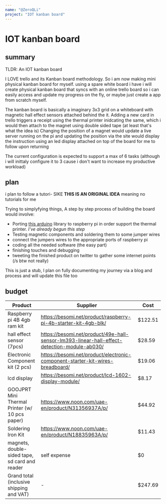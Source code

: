 ```yaml
---
name: "@ZeroQLi"
project: "IOT kanban board"
---
```


# IOT kanban board

## summary

TLDR: An IOT kanban board

I LOVE trello and its Kanban board methodology. So i am now making mini physical kanban board for myself.
using a spare white board i have i will create physical kanban board that syncs with an online trello board so i can easily access and update my progress on the fly, or maybe just create a app from scratch myself.

The kanban board is basically a imaginary 3x3 grid on a whiteboard with magnetic hall effect sensors attached behind the it. Adding a new card in trello triggers a receipt
using the thermal printer inidcating the same, which i would then attach to the magnet using double sided tape (at least that's what the idea is)
Changing the position of a magnet would update a live server running on the pi and updating the position via the site would display the instruction using an led display attached on top of the board
for me to follow upon returning

The current configuration is expected to support a max of 6 tasks (although i will inittaly configure it to 3 cause i don't want to increase my productive workload)


## plan

i plan to follow a tutori- SIKE **THIS IS AN ORIGINAL IDEA** meaning no tutorials for me

Trying to simplyfying things, A step by step process of building the board would involve:

- Porting [this arduino](https://github.com/bitbank2/Thermal_Printer) library to raspberry pi in order support the thermal printer.  *I've already begun this step*
- Testing magnetic components and soldering them to some jumper wires
- connect the jumpers wires to the appropriate ports of raspberry pi
- coding all the needed software (the easy part)
- finishing touches and debugging
- tweeting the finished product on twitter to gather some internet points (/s btw not really)

This is just a stub, I plan on fully documenting my journey via a blog and process and will update this file too

## budget

| Product | Supplier | Cost |
|----|----|----|
|Raspberry pi 4B 4gb ram kit|https://besomi.net/product/raspberry-pi-4b-starter-kit-4gb-blk/|$122.51|
|hall effect sensor (7pcs)|https://besomi.net/product/49e-hall-sensor-lm393-linear-hall-effect-detection-module-ab030/|$28.59|
|Electronic Component kit (2 pcs)|https://besomi.net/product/electronic-component-starter-kit-wires-breadboard/|$19.06|
|lcd display |https://besomi.net/product/lcd-1602-display-module/|$8.17|
|GOOJPRT Mini Thermal Printer (w/ 10 pcs paper)|https://www.noon.com/uae-en/product/N31356937A/p/|$44.92|
|Soldering Iron Kit|https://www.noon.com/uae-en/product/N18835963A/p/|$11.43|
|magnets, double-sided tape, sd card and reader | self expense |$0|
|Grand total (inclusive shipping and VAT)|-|$247.69|
